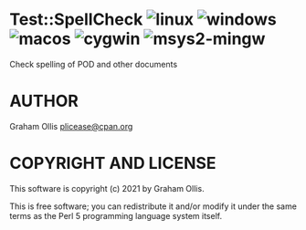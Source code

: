 # Test::SpellCheck ![linux](https://github.com/uperl/Test-SpellCheck/workflows/linux/badge.svg) ![windows](https://github.com/uperl/Test-SpellCheck/workflows/windows/badge.svg) ![macos](https://github.com/uperl/Test-SpellCheck/workflows/macos/badge.svg) ![cygwin](https://github.com/uperl/Test-SpellCheck/workflows/cygwin/badge.svg) ![msys2-mingw](https://github.com/uperl/Test-SpellCheck/workflows/msys2-mingw/badge.svg)

Check spelling of POD and other documents

# AUTHOR

Graham Ollis <plicease@cpan.org>

# COPYRIGHT AND LICENSE

This software is copyright (c) 2021 by Graham Ollis.

This is free software; you can redistribute it and/or modify it under
the same terms as the Perl 5 programming language system itself.
